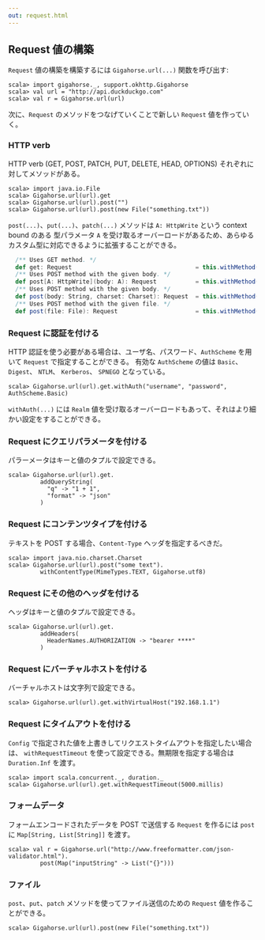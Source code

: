 ```yaml
---
out: request.html
---
```


Request 値の構築
---------------

`Request` 値の構築を構築するには `Gigahorse.url(...)` 関数を呼び出す:

```console:new
scala> import gigahorse._, support.okhttp.Gigahorse
scala> val url = "http://api.duckduckgo.com"
scala> val r = Gigahorse.url(url)
```

次に、`Request` のメソッドをつなげていくことで新しい `Request` 値を作っていく。

### HTTP verb

HTTP verb (GET, POST, PATCH, PUT, DELETE, HEAD, OPTIONS) それぞれに対してメソッドがある。

```console
scala> import java.io.File
scala> Gigahorse.url(url).get
scala> Gigahorse.url(url).post("")
scala> Gigahorse.url(url).post(new File("something.txt"))
```

`post(...)`、`put(...)`、`patch(...)` メソッドは `A: HttpWrite` という context bound のある
型パラメータ `A` を受け取るオーバーロードがあるため、あらゆるカスタム型に対応できるように拡張することができる。

```scala
  /** Uses GET method. */
  def get: Request                                   = this.withMethod(HttpVerbs.GET)
  /** Uses POST method with the given body. */
  def post[A: HttpWrite](body: A): Request           = this.withMethod(HttpVerbs.POST).withBody(body)
  /** Uses POST method with the given body. */
  def post(body: String, charset: Charset): Request  = this.withMethod(HttpVerbs.POST).withBody(EncodedString(body, charset))
  /** Uses POST method with the given file. */
  def post(file: File): Request                      = this.withMethod(HttpVerbs.POST).withBody(FileBody(file))
```

### Request に認証を付ける

HTTP 認証を使う必要がある場合は、ユーザ名、パスワード、`AuthScheme` を用いて `Request` で指定することができる。
有効な `AuthScheme` の値は `Basic`、 `Digest`、  `NTLM`、  `Kerberos`、 `SPNEGO` となっている。

```console
scala> Gigahorse.url(url).get.withAuth("username", "password", AuthScheme.Basic)
```

`withAuth(...)` には `Realm` 値を受け取るオーバーロードもあって、それはより細かい設定をすることができる。

### Request にクエリパラメータを付ける

パラーメータはキーと値のタプルで設定できる。

```console
scala> Gigahorse.url(url).get.
         addQueryString(
           "q" -> "1 + 1",
           "format" -> "json"
         )
```

### Request にコンテンツタイプを付ける

テキストを POST する場合、`Content-Type` ヘッダを指定するべきだ。

```console
scala> import java.nio.charset.Charset
scala> Gigahorse.url(url).post("some text").
         withContentType(MimeTypes.TEXT, Gigahorse.utf8)
```

### Request にその他のヘッダを付ける

ヘッダはキーと値のタプルで設定できる。

```console
scala> Gigahorse.url(url).get.
         addHeaders(
           HeaderNames.AUTHORIZATION -> "bearer ****"
         )
```

### Request にバーチャルホストを付ける

バーチャルホストは文字列で設定できる。

```console
scala> Gigahorse.url(url).get.withVirtualHost("192.168.1.1")
```

### Request にタイムアウトを付ける

`Config` で指定された値を上書きしてリクエストタイムアウトを指定したい場合は、
`withRequestTimeout` を使って設定できる。無期限を指定する場合は `Duration.Inf` を渡す。

```console
scala> import scala.concurrent._, duration._
scala> Gigahorse.url(url).get.withRequestTimeout(5000.millis)
```

### フォームデータ

フォームエンコードされたデータを POST で送信する `Request` を作るには
`post` に `Map[String, List[String]]` を渡す。

```console
scala> val r = Gigahorse.url("http://www.freeformatter.com/json-validator.html").
         post(Map("inputString" -> List("{}")))
```

### ファイル

`post`、`put`、`patch` メソッドを使ってファイル送信のための `Request` 値を作ることができる。

```
scala> Gigahorse.url(url).post(new File("something.txt"))
```
